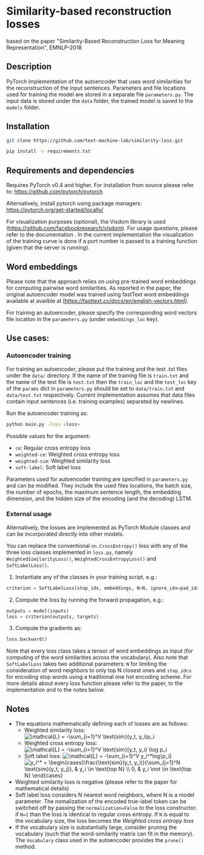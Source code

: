 # Similarity-based reconstruction losses
based on the paper "Similarity-Based Reconstruction Loss for Meaning Representation", EMNLP-2018

## Description
PyTorch implementation of the autoencoder that uses word similarities for the reconstruction of the input sentences.
Parameters and file locations used for training the model are stored in a separate file `parameters.py`.
The input data is stored under the `data` folder, the trained model is saved to the `models` folder.

## Installation
```sh
git clone https://github.com/text-machine-lab/similarity-loss.git
```
```sh
pip install -r requirements.txt
```

## Requirements and dependencies
Requires PyTorch v0.4 and higher.
For installation from source please refer to:
https://github.com/pytorch/pytorch

Alternatively, install pytorch using package managers:
https://pytorch.org/get-started/locally/

For visualization purposes (optional), the Visdom library is used (https://github.com/facebookresearch/visdom).
For usage questions, please refer to the documentation . In the current implementation the visualization of the training curve is done if a port number is passed to a training function (given that the server is running).


## Word embeddings
Please note that the approach relies on using pre-trained word embeddings for computing pairwise word similarities.
As reported in the paper, the original autoencoder model was trained using fastText word embeddings available at availble at [https://fasttext.cc/docs/en/english-vectors.html].

For training an autoencoder, please specify the corresponding word vectors file location in the `parameters.py` (under `embeddings_loc` key).

## Use cases:
### Autoencoder training

For training an autoencoder, please put the training and the test .txt files under the `data/` directory. If the name of the training file is `train.txt` and the name of the test file is `test.txt` then the `train_loc` and the `test_loc` key of the `params` dict in `parameters.py` should be set to `data/train.txt` and `data/test.txt` respectively. Current implementation assumes that data files contain input sentences (i.e. training examples) separated by newlines. 

Run the autoencoder training as:

```sh
python main.py -loss <loss>
```

Possible values for the <loss> argument:
* `ce`: Regular cross entropy loss
* `weighted-ce`: Weighted cross entropy loss
* `weighted-sim`: Weighted similarity loss
* `soft-label`: Soft label loss

Parameters used for autoencoder training are specified in `parameters.py` and can be modified. They include the used files locations, the batch size, the number of epochs, the maximum sentence length, the embedding dimension, and the hidden size of the encoding (and the decoding) LSTM.

### External usage
Alternatively, the losses are implemented as PyTorch Module classes and can be incorporated directly into other models.

You can replace the conventional `nn.CrossEntropy()` loss with any of the three loss classes implemented in `loss.py`, namely 
`WeightedSimilarityLoss()`, `WeightedCrossEntropyLoss()` and `SoftLabelLoss()`. 
1. Instantiate any of the classes in your training script, e.g.:
```python
criterion = SoftLabelLoss(stop_idx, embeddings, N=N, ignore_idx=pad_idx)
```
2. Compute the loss by running the forward propagation, e.g.:
```python
outputs = model(inputs)
loss = criterion(outputs, targets)
```
3. Compute the gradients as:
```python
loss.backward()
```
Note that every loss class takes a tensor of word embeddings as input (for computing of the word similarities across the vocabulary). Also note that `SoftLabelLoss` takes two additional parameters: `N` for limiting the consideration of word neighbors to only top N closest ones and `stop_idcs` for encoding stop words using a traditional one hot encoding scheme. For more details about every loss function please refer to the paper, to the implementation and to the notes below.

## Notes
* The equations mathematically defining each of losses are as follows:
  * Weighted similarity loss:  
    <img src="https://latex.codecogs.com/svg.latex?\mathcal{L}&space;=&space;-\sum_{i=1}^V&space;\text{sim}(y_t,&space;y_i)p_i" title="\mathcal{L} = -\sum_{i=1}^V \text{sim}(y_t, y_i)p_i" />
  * Weighted cross entropy loss:  
    <img src="https://latex.codecogs.com/svg.latex?\mathcal{L}&space;=&space;-\sum_{i=1}^V&space;\text{sim}(y_t,&space;y_i)&space;\log&space;p_i" title="\mathcal{L} = -\sum_{i=1}^V \text{sim}(y_t, y_i) \log p_i" />
  * Soft label loss:
    <img src="https://latex.codecogs.com/svg.latex?\mathcal{L}&space;=&space;-\sum_{i=1}^V&space;y_i^*log{p_i}" title="\mathcal{L} = -\sum_{i=1}^V y_i^*log{p_i}" />  
    <img src="https://latex.codecogs.com/svg.latex?y_i^*&space;=&space;\begin{cases}\frac{\text{sim}(y_t,&space;y_i)}{\sum_{j=1}^N&space;\text{sim}(y_t,&space;y_j)},&space;&&space;y_i&space;\in&space;\text{top&space;N}&space;\\&space;0,&space;&&space;y_i&space;\not&space;\in&space;\text{top&space;N}&space;\end{cases}" title="y_i^* = \begin{cases}\frac{\text{sim}(y_t, y_i)}{\sum_{j=1}^N \text{sim}(y_t, y_j)}, & y_i \in \text{top N} \\ 0, & y_i \not \in \text{top N} \end{cases}" />
* Weighted similarity loss is negative (please refer to the paper for mathematical details)
* Soft label loss considers N nearest word neighbors, where N is a model parameter. The nomalization of the encoded true-label token can be switched off by passing the `normalization=False` to the loss constructor. if `N=1` than the loss is identical to regular cross entropy. If `N` is equal to the vocabulary size, the loss becomes the _Weighted cross entropy loss_
* If the vocabulary size is substantially large, consider pruning the vocabulary (such that the word-similarity matrix can fit in the memory). The `Vocabulary` class used in the autoencoder provides the `prune()` method.




